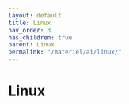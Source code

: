```yaml
---
layout: default
title: Linux
nav_order: 3
has_children: true
parent: Linux
permalink: "/materiel/ai/linux/"
---
```


# Linux
